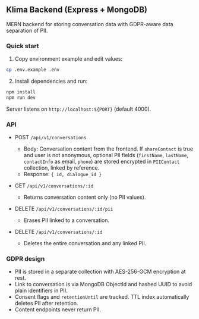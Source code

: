 ## Klima Backend (Express + MongoDB)

MERN backend for storing conversation data with GDPR-aware data separation of PII.

### Quick start

1. Copy environment example and edit values:

```bash
cp .env.example .env
```

2. Install dependencies and run:

```bash
npm install
npm run dev
```

Server listens on `http://localhost:${PORT}` (default 4000).

### API

- POST `/api/v1/conversations`
  - Body: Conversation content from the frontend. If `shareContact` is true and user is not anonymous, optional PII fields (`firstName`, `lastName`, `contactInfo` as email, `phone`) are stored encrypted in `PIIContact` collection, linked by reference.
  - Response: `{ id, dialogue_id }`

- GET `/api/v1/conversations/:id`
  - Returns conversation content only (no PII values).

- DELETE `/api/v1/conversations/:id/pii`
  - Erases PII linked to a conversation.

- DELETE `/api/v1/conversations/:id`
  - Deletes the entire conversation and any linked PII.

### GDPR design

- PII is stored in a separate collection with AES-256-GCM encryption at rest.
- Link to conversation is via MongoDB ObjectId and hashed UUID to avoid plain identifiers in PII.
- Consent flags and `retentionUntil` are tracked. TTL index automatically deletes PII after retention.
- Content endpoints never return PII.


